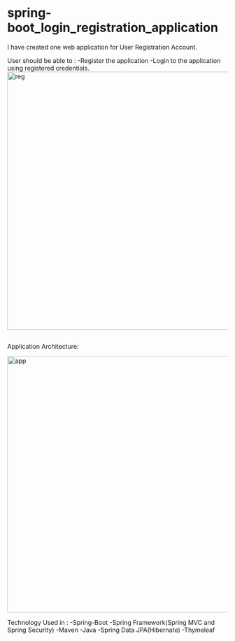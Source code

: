 # spring-boot_login_registration_application
I have created one web application for User Registration Account. 

User should be able to :
  -Register the application 
  -Login to the application using registered credentials.
  <img width="591" alt="reg" src="https://github.com/sohelshaikh4/spring-boot_login_registration_application/assets/95371431/2830877f-44ce-4e6e-b689-67f3b4f9bb70">

##
Application Architecture:

<img width="587" alt="app" src="https://github.com/sohelshaikh4/spring-boot_login_registration_application/assets/95371431/8156dc97-c2a8-45c5-80c6-c056239052ad">

Technology Used in :
  -Spring-Boot
  -Spring Framework(Spring MVC and Spring Security)
  -Maven 
  -Java
  -Spring Data JPA(Hibernate)
  -Thymeleaf
  
